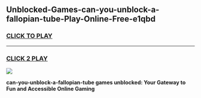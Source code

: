 
## Unblocked-Games-can-you-unblock-a-fallopian-tube-Play-Online-Free-e1qbd
<h3>
<a href="https://premium76.site?title=can-you-unblock-a-fallopian-tube&ref=26A">CLICK TO PLAY</a></h3>
<hr>

<h3>
<a href="https://premium76.site?title=can-you-unblock-a-fallopian-tube&ref=26A">CLICK 2 PLAY</a>
  
</h3>

<a href="https://premium76.site?title=can-you-unblock-a-fallopian-tube&ref=26A"><img src="https://clearcache.store/games.png"></a>


**can-you-unblock-a-fallopian-tube games unblocked: Your Gateway to Fun and Accessible Online Gaming**
